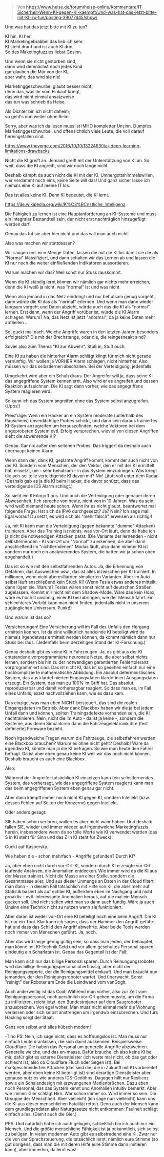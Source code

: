 > Von https://www.heise.de/forum/heise-online/Kommentare/IT-Sicherheit-Wenn-KI-gegen-KI-kaempft/Und-was-hat-das-jetzt-bitte-mit-KI-zu-tun/posting-39077445/show/

Und was hat das jetzt bitte mit KI zu tun?

KI hin, KI her,  
KI Marketingebrabbel das lieb ich sehr.  
KI steht drauf und ist auch KI drin,  
So des Maketingfuzzies liebst Gesinn.

Und wenn sie nicht gestorben sind,  
dann wird demnächst noch jedes Kind  
gar glauben die Mär von der KI,  
aber wahr, das wird sie nie!

Marketinggeschwurbel glaubt besser nicht,  
denn das, was ihr vom Einkauf kriegt,  
das wird nicht einmal ansatzweise  
das tun was schrieb da Heise.

Als Dichter bin ich nicht daheim,  
so geht's nun weiter ohne Reim.

Sorry, aber was ich da lesen muss ist IMHO kompletter Unsinn. Dumpfes Marketinggeschwurbel, und offensichtlich viele Leute, die voll darauf hereingefallen sind.

https://www.theverge.com/2016/10/10/13224930/ai-deep-learning-limitations-drawbacks

Nicht die KI greift an. Jemand greift mit der Unterstützung von KI an.
So weit, dass die KI angreift, sind wir noch lange nicht.

Deshalb kämpft da auch nicht die KI mit der KI.
Umhergottshimmelswillen, wer verdammt noch eins, keine Seite will das!
Und ganz sicher lasse ich niemals eine KI auf meine IT los.

Das ist alles keine KI. Denn KI bedeutet, die KI lernt.

https://de.wikipedia.org/wiki/K%C3%BCnstliche_Intelligenz

Die Fähigkeit zu lernen ist eine Hauptanforderung an KI-Systeme und muss ein integraler Bestandteil sein, der nicht erst nachträglich hinzugefügt werden darf.

Genau das tut sie aber hier nicht und das will man auch nicht.

Also was machen wir stattdessen?

Wir saugen uns eine Menge Daten, lassen die auf die KI los damit sie die als "Normal" klassifiziert, und dann schalten wir das Lernen ab und lassen die KI nur noch die weiter einfließenden Indikatoren aussortieren.

Warum machen wir das? Weil sonst nur Stuss rauskommt.

Wenn die KI ständig lernt können wir nämlich gar nichts mehr erreichen,
denn die KI weiß ja nicht, was "normal" ist und was nicht.

Wenn also jemand in das Netz eindringt und nur behutsam genug vorgeht,
dann würde die KI das als "normal" erlernen. Und wenn man dann wieder
langsam vorgeht und Daten abzieht, würde auch das die KI als "normal"
lernen. Erst dann, wenn der Angriff vorüber ist, würde die KI Alarm schlagen.
Warum? Na, das Netz ist jetzt "anormal", da ja keine Daten mehr abfließen ..

So, guckt mal nach. Welche Angriffe waren in den letzten Jahren besonders erfolgreich? Die mit der Brechstange, oder die, die reingesneakt sind?

Soviel also zum Thema "KI zur Abwehr". Stuß in, Stuß ouch.

Eine KI zu haben die hinterher Alarm schlägt klingt für mich nicht gerade vernünftig.
Wir wollen ja VORHER Alarm schlagen, nicht hinterher. Also müssen wir das selbstlernen abschalten. Bei der Verteidigung, jedenfalls.

Umgekehrt wird aber ein Schuh draus. Der Angreifer will ja, dass seine KI das
angegriffene System kennenlernt. Also wird er es angreifen und dessen Reaktion
aufzeichnen. Die KI sagt dann vorher, wie das angegriffene System reagieren wird.

So kann ich das System angreifen ohne das System selbst anzugreifen. (Upps!)

Preisfrage: Wenn ein Hacker an ein System moderate (unterhalb des Rauschens) unverdächtige Probes schickt, und dann sein daraus trainiertes KI-System anzugreifen
um herauszufinden, welche Vektoren bei dem angeprobeten System evtl. Erfolg versprechen, wieviel von diesen Angriffen sieht die abwehrende KI?

Genau: Gar nix außer den seltenen Probes. Das triggert da deshalb auch überhaupt keinen Alarm.

Wenn dann der, dank KI, geplante Angriff kommt, kommt der auch nicht von der KI.
Sondern vom Menschen, der den Vektor, den er mit der KI ermittelt hat, einsetzt,
um - sehr behutsam - in das System einzudringen. Was kriegt die ach-so-tolle
verteidigende KI davon mit? Nix! Läuft voll unter dem Radar.
(Deshalb gab es ja die KI beim Hacker, die davor schützt, dass das verteidigende IDS Alarm schlägt.)

So sieht ein KI-Angriff aus. Und auch die Verteidigung oder genauer deren Abwesenheit.
(Ich spreche von heute, nicht von in 10 Jahren. Was da sein wird weiß niemand heute schon.
Wenn ihr es nicht glaubt, beantwortet mal folgende Frage: Hat sich da IPv6 durchgesetzt? Ja? Nein? Ich sage mal: Egal worauf Du setzt, es wird sich als "mehr falsch" erweisen als richtig!)

Ja, mit KI kann man die Verteidigung (gegen bekannte "dumme" Attacken) trainieren. Aber das Training ist nichts, was vor-Ort läuft, denn da habe ich ja nicht die notwendigen Attacken parat. (Die Variante der lernenden - nicht: selbstlernenden - KI vor-Ort um "Normal" zu erkennen, die aber dann anschließend im "nichtlerndenen" Modus läuft, also dann nimmer KI ist sondern nur noch ein analysierendes System, die hatten wir ja schon oben abgehandelt.)

Das ist so wie mit den selbstfahrenden Autos. Ja, die Erkennung von Gefahren, das Ausweichen usw., das ist alles inzwischen per KI trainiert. In millionen, wenn nicht abermilliarden simulierten Varianten. Aber im Auto selbst läuft anschließend kein Stück KI! (Wenn Tesla etwas anderes mitteilt, dann lügen sie. Warum? Teslas wären sonst nicht auf deutschen Straßen zugelassen. Kommt mir nicht mit dem Shadow-Mode. Wäre das kein Hoax, wäre es höchst unsinnig, einer KI beizubringen, wie der Mensch fährt. Ein schlechteres Vorbild kann man nicht finden, jedenfalls nicht in unserem zugänglichen Universum. Punkt!)

Und warum ist das so?

Versicherungen! Eine Versicherung will im Fall des Unfalls den Hergang ermitteln können. Ist da eine willkürlich handelnde KI beteiligt wird da niemals irgendetwas ermittelt werden können, da kommt nämlich dann nur Stuss bei raus. (Jedenfalls beim derzeitigen Stand der KI-Forschung.)

Genau deshalb gibt es keine KI in Fahrzeugen. Ja, es gibt aus der KI entstandene vorprogrammierte neuronale Netze, die aber selbst nichts lernen, sondern bis hin
zu der notwendigen garantierten Fehlertoleranz vorprogrammiert sind. Das ist
nicht KI, das ist so gesehen einfach nur eine hochkomplizierte mathematische Abbildung. Ein absolut deterministisches System, das aus klardefinierten Eingangsdaten klardefiniert Ausgangsdaten erzeugt. Ein System, das man zu 100% im Griff hat. Das absolut reproduzierbar und damit vorhersagbar reagiert. So dass man es, im Fall eines Unfalls, exakt nachvollziehen kann, wie es dazu kam.

Das einzige, was man eben NICHT beisteuert, das sind die realen Eingangsdaten im Betrieb. Aber dank Blackbox haben wir die ja bei jedem Unfall dann und können, sollten Trainingsdefekte vorhanden sein, die KI nachtrainieren. Nein, nicht die im Auto - da ist ja keine -, sondern die Systeme, aus deren Simulatoren dann die Fahrzeugelektronik ihre (fest definierte) Firmware bezieht.

Noch irgendwelche Fragen warum die Fahrzeuge, die selbstfahren werden, eine Blackbox brauchen? Warum es ohne nicht geht? Deshalb! Wäre da irgendwo KI, könnte man ja die KI befragen. So wie man heute den Fahrer befragt. Da ist aber eben genau keine KI weil wir das noch nicht können. Deshalb braucht es auch eine Blackbox.

Also:

Während der Angreifer tatsächlich KI einsetzen kann (ein selbstlernendes System, das vorhersagt, wie das angegriffene System reagiert) kann man das beim angegriffenen System eben genau gar nicht.

Aber dann kämpft immer noch nicht KI gegen KI, sondern Intellekt (bzw. dessen Fehlen auf Seiten der Konzerne) gegen Intellekt.

Oder anders gesagt:

SIE haben schon verloren, wollen es aber nicht wahr haben. Und deshalb fallen SIE, wieder und immer wieder, auf irgendwelche Marketingfuzzis herein, insbesondere wenn da so tolle Worte wie KI verwendet werden (das S in KI steht für Sinn und das Z in KI steht für Zweck).

Guckt auf Kaspersky.

Wie haben die - schon mehrfach - Angriffe gefunden? Durch KI?

Ja, aber eben nicht durch vor-Ort-KI, sondern durch KI erzeugte vor-Ort laufende Analysen, die Anomalien entdecken. Wie immer wird da die KI aus der Masse trainiert. Nicht die Masse an einer Stelle, sondern die Gesamtmasse aller. Und aus dieser Unmenge an Daten in der Cloud filtert man dann - in diesem Fall tatsächlich mit Hilfe von KI, die aber mehr auf Statistik basiert als auf echter KI, außerdem eben im Nachgang und nicht proaktiv - evtl. interessante Anomalien heraus, auf die mal ein Mensch gucken soll. Und nicht selten wird man so dann auch fündig. Wäre ja auch Unsinn eine Technik nicht zu nutzen wenn sie funktioniert.

Aber daran ist weder vor-Ort eine KI beteiligt noch eine beim Angriff. Die KI ist nur ein Tool. Klar kann ich sagen, dass der Hammer den Angriff geführt hat und dass das Schild den Angriff abwehrte. Aber beide Tools werden noch immer von Menschen geführt. Ja, noch.

Aber das wird lange genug gültig sein, so dass man jeden, der behauptet, man könne mit KI-Technik Geld und vor allem geschultes Personal sparen, eindeutig ein Scharlatan ist. Genau das Gegenteil ist der Fall:

Man kann sich nur das billige Personal sparen. Durch Reinungungsroboter wird das billige Reinigungspersonal überflüssig, aber nicht der Reinigungsexperte, der die Reinigungsmittel einkauft. Und man braucht nun jemanden, der den Reinigungsroboter wartet. Und überwacht. Sonst "reinigt" der Roboter am Ende die Leindwand vom vanGogh.

Auch anderweitig ist das Cool: Während man vorher, also zur Zeit vom Reinigungspersonal, noch persönlich vor-Ort gehen musste, um die Firma zu infiltrieren, reicht jetzt, den Bundestrojaner auf dem Saugroboter anzusprechen. Von egal woher. Man muss nicht einmal mehr die Wohnung verlassen oder sich selbst anstrengen um irgendwo einzubrechen. Und fürs Hacking sorgt der Staat.

Ganz von selbst und alles hübsch modern!

-Tino
PS: Nein, ich sage nicht, dass es hoffnungslos ist. Man muss nur einfach Leute dranlassen, die sich damit auskennen. Beispielsweise Cloudflare. Die haben das Personal um generelle Angriffe abzuwehren. Generelle welche, und das en-masse. Dafür brauche ich also keine KI bei mir, dafür gibt es externe Dienstleister (ich werte mal nicht, ob das gut oder schlecht ist, also ob Cloudflare Fluch oder Segen ist). Bei maßgeschneiderten Attacken (das sind die, die in Zukunft mit KI vorbereitet werden, aber eben keine KI beteiligt ist) sind derartige Dienstleister aber genauso nutzlos wie anderes IDS-Gedöhns. Dagegen hilft nur Resilienz sowie ein Schalendesign mit erzwungenen Medienbrüchen. Dazu eben noch Personal, das das System kennt und Anomalien intuitiv bemerkt. Aber wie immer: Gier schlägt Hirn. War schon immer so. Wird immer so sein. Die Ursuppe der Menschheit. Aber vielleicht (ich sage nur: vielleicht) kann uns die KI aus dieser menschlichen Fatalität retten. Denn auch der Mensch kann dem grundlegendsten aller Naturgesetze nicht entkommen: Faulheit schlägt einfach alles. (Damit auch die Gier.)

PPS: Und natürlich habe ich auch gelogen, schließlich bin ich auch nur ein Mensch. Und die größte menschliche Fähigkeit ist ja bekanntlich, sich selbst zu belügen. In vielen modernen Auto gibt es selbstredend eine KI. Zwar nur die von der Sprachsteuerung, die tatsächlich lernt, nämlich eure Stimme (so gut übrigens, dass man die mit deren Hilfe eure Stimme dann imitieren kann), aber immerhin, da lernt was!
